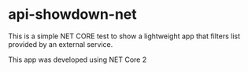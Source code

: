 # api-showdown-net
This is a simple NET CORE test to show a lightweight app that filters list provided by an external service.

This app was developed using NET Core 2
